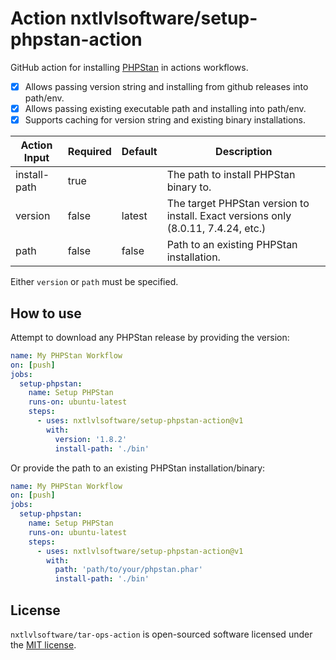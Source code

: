 # Action nxtlvlsoftware/setup-phpstan-action

GitHub action for installing [PHPStan](https://github.com/phpstan/phpstan) in actions workflows.

- [x] Allows passing version string and installing from github releases into path/env.
- [x] Allows passing existing executable path and installing into path/env.
- [x] Supports caching for version string and existing binary installations.

| Action Input | Required | Default | Description                                                                            |
| ------------ | -------- | -------- | ------------------------------------------------------------------------------------- |
| install-path | true     |          | The path to install PHPStan binary to.                                                |
| version      | false    | latest   | The target PHPStan version to install. Exact versions only (8.0.11, 7.4.24, etc.)     |
| path         | false    | false    | Path to an existing PHPStan installation.                                             |

Either `version` or `path` must be specified.

## How to use
Attempt to download any PHPStan release by providing the version:

```yml
name: My PHPStan Workflow
on: [push]
jobs:
  setup-phpstan:
    name: Setup PHPStan
    runs-on: ubuntu-latest
    steps:
      - uses: nxtlvlsoftware/setup-phpstan-action@v1
        with:
          version: '1.8.2'
          install-path: './bin'
```

Or provide the path to an existing PHPStan installation/binary:
```yml
name: My PHPStan Workflow
on: [push]
jobs:
  setup-phpstan:
    name: Setup PHPStan
    runs-on: ubuntu-latest
    steps:
      - uses: nxtlvlsoftware/setup-phpstan-action@v1
        with:
          path: 'path/to/your/phpstan.phar'
          install-path: './bin'
```

## License
`nxtlvlsoftware/tar-ops-action` is open-sourced software licensed under the [MIT license](LICENSE).
